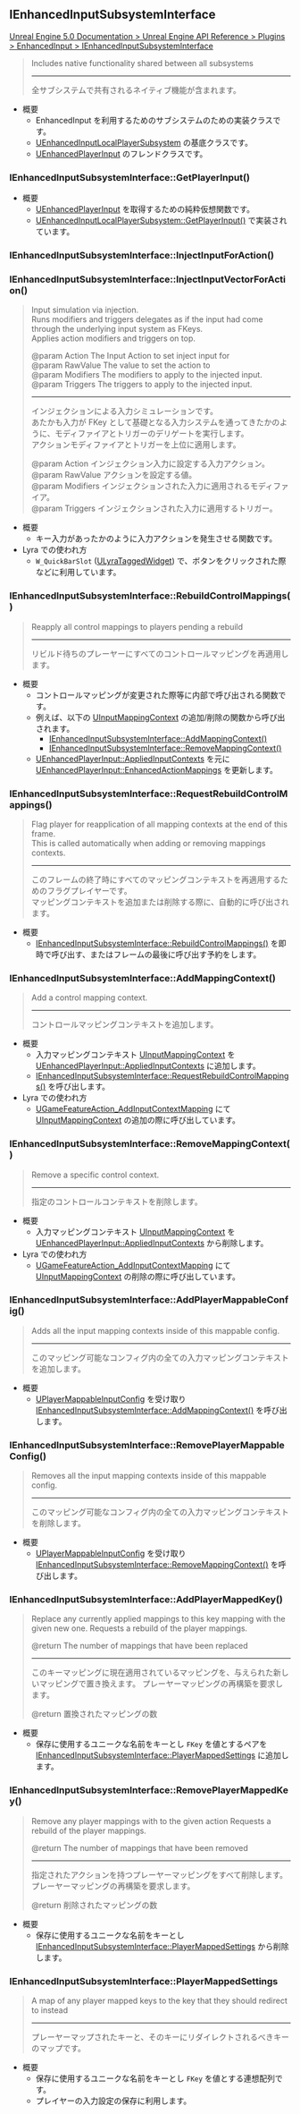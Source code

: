 ## IEnhancedInputSubsystemInterface

[Unreal Engine 5.0 Documentation > Unreal Engine API Reference > Plugins > EnhancedInput > IEnhancedInputSubsystemInterface](https://docs.unrealengine.com/5.0/en-US/API/Plugins/EnhancedInput/IEnhancedInputSubsystemInterface/)

> Includes native functionality shared between all subsystems  
> 
> ----
> 全サブシステムで共有されるネイティブ機能が含まれます。

* 概要
	* EnhancedInput を利用するためのサブシステムのための実装クラスです。
	* [UEnhancedInputLocalPlayerSubsystem] の基底クラスです。
	* [UEnhancedPlayerInput] のフレンドクラスです。

### IEnhancedInputSubsystemInterface::GetPlayerInput()

* 概要
	* [UEnhancedPlayerInput] を取得するための純粋仮想関数です。
	* [UEnhancedInputLocalPlayerSubsystem::GetPlayerInput()] で実装されています。

### IEnhancedInputSubsystemInterface::InjectInputForAction()
### IEnhancedInputSubsystemInterface::InjectInputVectorForAction()

> Input simulation via injection.  
> Runs modifiers and triggers delegates as if the input had come through the underlying input system as FKeys.  
> Applies action modifiers and triggers on top.  
> 
> @param Action			The Input Action to set inject input for  
> @param RawValue		The value to set the action to  
> @param Modifiers		The modifiers to apply to the injected input.  
> @param Triggers		The triggers to apply to the injected input.  
> 
> ----
> インジェクションによる入力シミュレーションです。  
> あたかも入力が FKey として基礎となる入力システムを通ってきたかのように、モディファイアとトリガーのデリゲートを実行します。  
> アクションモディファイアとトリガーを上位に適用します。  
> 
> @param Action			インジェクション入力に設定する入力アクション。  
> @param RawValue		アクションを設定する値。  
> @param Modifiers		インジェクションされた入力に適用されるモディファイア。  
> @param Triggers		インジェクションされた入力に適用するトリガー。  

* 概要
	* キー入力があったかのように入力アクションを発生させる関数です。
* Lyra での使われ方
	* `W_QuickBarSlot` ([ULyraTaggedWidget]) で、ボタンをクリックされた際などに利用しています。


### IEnhancedInputSubsystemInterface::RebuildControlMappings()

> Reapply all control mappings to players pending a rebuild  
> 
> ----
> リビルド待ちのプレーヤーにすべてのコントロールマッピングを再適用します。

* 概要
	* コントロールマッピングが変更された際等に内部で呼び出される関数です。
	* 例えば、以下の [UInputMappingContext] の追加/削除の関数から呼び出されます。
		* [IEnhancedInputSubsystemInterface::AddMappingContext()]
		* [IEnhancedInputSubsystemInterface::RemoveMappingContext()]
	* [UEnhancedPlayerInput::AppliedInputContexts] を元に [UEnhancedPlayerInput::EnhancedActionMappings] を更新します。

### IEnhancedInputSubsystemInterface::RequestRebuildControlMappings()

> Flag player for reapplication of all mapping contexts at the end of this frame.  
> This is called automatically when adding or removing mappings contexts.  
> 
> ----
> このフレームの終了時にすべてのマッピングコンテキストを再適用するためのフラグプレイヤーです。  
> マッピングコンテキストを追加または削除する際に、自動的に呼び出されます。  

* 概要
	* [IEnhancedInputSubsystemInterface::RebuildControlMappings()] を即時で呼び出す、またはフレームの最後に呼び出す予約をします。

### IEnhancedInputSubsystemInterface::AddMappingContext()

> Add a control mapping context.  
> 
> ----
> コントロールマッピングコンテキストを追加します。  

* 概要
	* 入力マッピングコンテキスト [UInputMappingContext] を [UEnhancedPlayerInput::AppliedInputContexts] に追加します。
	* [IEnhancedInputSubsystemInterface::RequestRebuildControlMappings()] を呼び出します。
* Lyra での使われ方
	* [UGameFeatureAction_AddInputContextMapping] にて [UInputMappingContext] の追加の際に呼び出しています。

### IEnhancedInputSubsystemInterface::RemoveMappingContext()

> Remove a specific control context.  
> 
> ----
> 指定のコントロールコンテキストを削除します。  

* 概要
	* 入力マッピングコンテキスト [UInputMappingContext] を [UEnhancedPlayerInput::AppliedInputContexts] から削除します。
* Lyra での使われ方
	* [UGameFeatureAction_AddInputContextMapping] にて [UInputMappingContext] の削除の際に呼び出しています。

### IEnhancedInputSubsystemInterface::AddPlayerMappableConfig()

> Adds all the input mapping contexts inside of this mappable config.
> 
> ----
> このマッピング可能なコンフィグ内の全ての入力マッピングコンテキストを追加します。

* 概要
	* [UPlayerMappableInputConfig] を受け取り [IEnhancedInputSubsystemInterface::AddMappingContext()] を呼び出します。

### IEnhancedInputSubsystemInterface::RemovePlayerMappableConfig()

> Removes all the input mapping contexts inside of this mappable config.
> 
> ----
> このマッピング可能なコンフィグ内の全ての入力マッピングコンテキストを削除します。

* 概要
	* [UPlayerMappableInputConfig] を受け取り [IEnhancedInputSubsystemInterface::RemoveMappingContext()] を呼び出します。

 
### IEnhancedInputSubsystemInterface::AddPlayerMappedKey()

> Replace any currently applied mappings to this key mapping with the given new one.
> Requests a rebuild of the player mappings. 
> 
> @return The number of mappings that have been replaced
> 
> ----
> このキーマッピングに現在適用されているマッピングを、与えられた新しいマッピングで置き換えます。
> プレーヤーマッピングの再構築を要求します。
> 
> @return 置換されたマッピングの数

* 概要
	* 保存に使用するユニークな名前をキーとし `FKey` を値とするペアを [IEnhancedInputSubsystemInterface::PlayerMappedSettings] に追加します。

### IEnhancedInputSubsystemInterface::RemovePlayerMappedKey()

> Remove any player mappings with to the given action
> Requests a rebuild of the player mappings. 
> 
> @return The number of mappings that have been removed
> 
> ----
> 指定されたアクションを持つプレーヤーマッピングをすべて削除します。
> プレーヤーマッピングの再構築を要求します。
> 
> @return 削除されたマッピングの数

* 概要
	* 保存に使用するユニークな名前をキーとし [IEnhancedInputSubsystemInterface::PlayerMappedSettings] から削除します。

### IEnhancedInputSubsystemInterface::PlayerMappedSettings

> A map of any player mapped keys to the key that they should redirect to instead
> 
> ----
> プレーヤーマップされたキーと、そのキーにリダイレクトされるべきキーのマップです。

* 概要
	* 保存に使用するユニークな名前をキーとし `FKey` を値とする連想配列です。
	* プレイヤーの入力設定の保存に利用します。



<!--- ページ内のリンク --->

<!--- 自前の画像へのリンク --->

<!--- generated --->
[UGameFeatureAction_AddInputContextMapping]: ../../Lyra/GameFeature/UGameFeatureAction_AddInputContextMapping.md#ugamefeatureactionaddinputcontextmapping
[ULyraTaggedWidget]: ../../Lyra/Widget/ULyraTaggedWidget.md#ulyrataggedwidget
[IEnhancedInputSubsystemInterface::RebuildControlMappings()]: ../../UE/Input/IEnhancedInputSubsystemInterface.md#ienhancedinputsubsysteminterfacerebuildcontrolmappings
[IEnhancedInputSubsystemInterface::RequestRebuildControlMappings()]: ../../UE/Input/IEnhancedInputSubsystemInterface.md#ienhancedinputsubsysteminterfacerequestrebuildcontrolmappings
[IEnhancedInputSubsystemInterface::AddMappingContext()]: ../../UE/Input/IEnhancedInputSubsystemInterface.md#ienhancedinputsubsysteminterfaceaddmappingcontext
[IEnhancedInputSubsystemInterface::RemoveMappingContext()]: ../../UE/Input/IEnhancedInputSubsystemInterface.md#ienhancedinputsubsysteminterfaceremovemappingcontext
[IEnhancedInputSubsystemInterface::PlayerMappedSettings]: ../../UE/Input/IEnhancedInputSubsystemInterface.md#ienhancedinputsubsysteminterfaceplayermappedsettings
[UEnhancedInputLocalPlayerSubsystem]: ../../UE/Input/UEnhancedInputLocalPlayerSubsystem.md#uenhancedinputlocalplayersubsystem
[UEnhancedInputLocalPlayerSubsystem::GetPlayerInput()]: ../../UE/Input/UEnhancedInputLocalPlayerSubsystem.md#uenhancedinputlocalplayersubsystemgetplayerinput
[UEnhancedPlayerInput]: ../../UE/Input/UEnhancedPlayerInput.md#uenhancedplayerinput
[UEnhancedPlayerInput::AppliedInputContexts]: ../../UE/Input/UEnhancedPlayerInput.md#uenhancedplayerinputappliedinputcontexts
[UEnhancedPlayerInput::EnhancedActionMappings]: ../../UE/Input/UEnhancedPlayerInput.md#uenhancedplayerinputenhancedactionmappings
[UInputMappingContext]: ../../UE/Input/UInputMappingContext.md#uinputmappingcontext
[UPlayerMappableInputConfig]: ../../UE/Input/UPlayerMappableInputConfig.md#uplayermappableinputconfig
